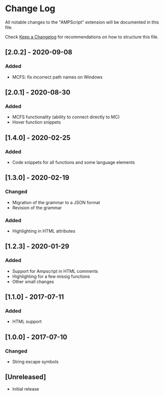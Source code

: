 # Change Log
All notable changes to the "AMPScript" extension will be documented in this file.

Check [Keep a Changelog](http://keepachangelog.com/) for recommendations on how to structure this file.

## [2.0.2] - 2020-09-08
### Added
- MCFS: fix incorrect path names on Windows

## [2.0.1] - 2020-08-30
### Added
- MCFS functionality (ability to connect directly to MC)
- Hover function snippets

## [1.4.0] - 2020-02-25
### Added
- Code snippets for all functions and some language elements 

## [1.3.0] - 2020-02-19
### Changed
- Migration of the grammar to a JSON format
- Revision of the grammar
### Added
- Highlighting in HTML attributes 

## [1.2.3] - 2020-01-29
### Added
- Support for Ampscript in HTML comments
- Highlighting for a few missig functions
- Other small changes

## [1.1.0] - 2017-07-11
### Added
- HTML support

## [1.0.0] - 2017-07-10
### Changed
- String escape symbols

## [Unreleased]
- Initial release
